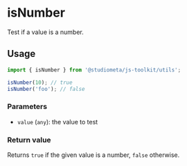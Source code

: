 # isNumber

Test if a value is a number.

## Usage

```js
import { isNumber } from '@studiometa/js-toolkit/utils';

isNumber(10); // true
isNumber('foo'); // false
```

### Parameters

- `value` (`any`): the value to test

### Return value

Returns `true` if the given value is a number, `false` otherwise.
